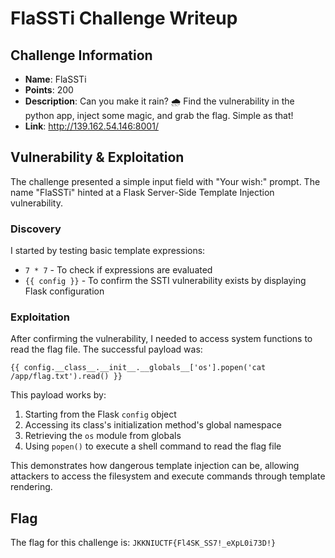 # FlaSSTi Challenge Writeup

## Challenge Information
- **Name**: FlaSSTi
- **Points**: 200
- **Description**: Can you make it rain? 🌧️ Find the vulnerability in the python app, inject some magic, and grab the flag. Simple as that!
- **Link**: http://139.162.54.146:8001/

## Vulnerability & Exploitation
The challenge presented a simple input field with "Your wish:" prompt. The name "FlaSSTi" hinted at a Flask Server-Side Template Injection vulnerability.

### Discovery
I started by testing basic template expressions:
- `7 * 7` - To check if expressions are evaluated
- `{{ config }}` - To confirm the SSTI vulnerability exists by displaying Flask configuration

### Exploitation
After confirming the vulnerability, I needed to access system functions to read the flag file. The successful payload was:

```
{{ config.__class__.__init__.__globals__['os'].popen('cat /app/flag.txt').read() }}
```

This payload works by:
1. Starting from the Flask `config` object
2. Accessing its class's initialization method's global namespace
3. Retrieving the `os` module from globals
4. Using `popen()` to execute a shell command to read the flag file

This demonstrates how dangerous template injection can be, allowing attackers to access the filesystem and execute commands through template rendering.

## Flag
The flag for this challenge is: `JKKNIUCTF{Fl4SK_SS7!_eXpL0i73D!}`